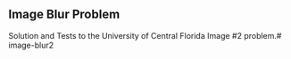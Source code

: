 ## Image Blur Problem

Solution and Tests to the University of Central Florida Image #2 problem.# image-blur2
